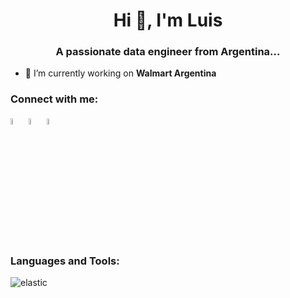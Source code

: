 <h1  align="center">Hi 👋, I'm Luis</h1>
<h3  align="center">A passionate data engineer from Argentina...</h3>

- 🔭 I’m currently working on **Walmart Argentina**
  
<h3  align="left">Connect with me:</h3>

<p  align="left">
<a href=https://www.linkedin.com/in/luisarg03/><img src="https://i.ibb.co/XXz4Gr8/linkedin.png" alt="linkedin" border="0" width=5%></a> 
<a href=https://www.instagram.com/hiro_lmp/><img src="https://i.ibb.co/grYkMxZ/instagram.png" alt="instagram" border="0" width=5%></a>
<a href=https://www.facebook.com/Bete.Noire.00/> <img src="https://i.ibb.co/3pN2Dd0/facebookj.png" alt="facebookj" border="0" width=5%></a>
</p>

<h3  align="left">Languages and Tools:</h3>
<img src="https://i.ibb.co/xFL2R0G/elastic.png" alt="elastic" border="0">
<p  align="left">
</p>
